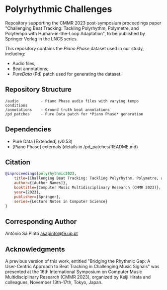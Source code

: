 # Polyrhythmic Challenges

Repository supporting the CMMR 2023 post-symposium proceedings paper "Challenging Beat Tracking: Tackling Polyrhythm, Polymetre, and Polytempo with Human-in-the-Loop Adaptation", to be published by Springer Verlag in the LNCS series.

This repository contains the *Piano Phase* dataset used in our study, including:
- Audio files; 
- Beat annotations;
- *PureData* (Pd) patch used for generating the dataset.
 

## Repository Structure

```
/audio          - Piano Phase audio files with varying tempo conditions
/annotations    - Ground truth beat annotations
/pd_patches     - Pure Data patch for *Piano Phase* generation
```

## Dependencies

* Pure Data [Extended] (v0.53)
* [Piano Phase] externals (details in /pd_patches/README.md)

## Citation

```bibtex
@inproceedings{polyrhythmic2023,
    title={Challenging Beat Tracking: Tackling Polyrhythm, Polymetre, and Polytempo with Human-in-the-Loop Adaptation},
    author={[Author Names]},
    booktitle={Computer Music Multidisciplinary Research (CMMR 2023)},
    year={2023},
    publisher={Springer},
    series={Lecture Notes in Computer Science}
}
```

## Corresponding Author

António Sá Pinto
asapinto@fe.up.pt

## Acknowledgments

A previous version of this work, entitled "Bridging the Rhythmic Gap: A User-Centric Approach to Beat Tracking in Challenging Music Signals" was presented at the 16th International Symposium on Computer Music Multidisciplinary Research (CMMR 2023), organized by Keiji Hirata and colleagues, November 13th-17th, Tokyo, Japan.